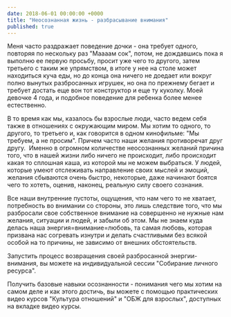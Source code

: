 ```yaml
---
date: 2018-06-01 00:00:00 +0000
title: "Неосознанная жизнь - разбрасывание внимания"
published: true
---
```

Меня часто раздражает поведение дочки - она требует одного, повторяя по нескольку раз "Маааам сок", потом, не дождавшись пока я выполню ее первую просьбу, просит уже чего то другого, затем третьего с таким же упрямством, в итоге у нее на столе может находиться куча еды, но до конца она ничего не доедает или вокруг полно вынутых разбросанных игрушек, но она по прежнему бегает и требует достать еще вон тот конструктор и еще ту куколку. Моей девочке 4 года, и подобное поведение для ребенка более менее естественно.

В то время как мы, казалось бы взрослые люди, часто ведем себя также в отношениях с окружающим миром. Мы хотим то одного, то другого, то третьего и, как говорится в одном кинофильме: "Мы требуем, а не просим". Причем часто наши желания противоречат друг другу. 
Именно в огромном количестве неосознанных желаний причина того, что в нашей жизни либо ничего не происходит, либо происходит какая то сплошная каша, из которой мы не можем выбраться. У людей, которые умеют отслеживать направление своих мыслей и эмоций, желания сбываются очень быстро, некоторые, даже начинают боятся чего то хотеть, оценив, наконец, реальную силу своего сознания.

Все наши внутренние пустоты, ощущения, что нам чего то не хватает, потребность во внимании со стороны, это лишь следствие того, что мы разбросали свое собственное внимание на совершенно не нужные нам желания, ситуации и людей, и забыли об этом. Мы не знаем куда делась наша энергия=внимание=любовь, та самая любовь, которая призвана нас согревать изнутри и делать счастливыми без всякой особой на то причины, не зависимо от внешних обстоятельств.

Запустить процесс возвращения своей разбросанной энергии-внимания, вы можете на индивидуальной сессии "Собирание личного ресурса".

Получить базовые навыки осознанности - понимания чего мы хотим на самом деле и как этого достичь, вы можете с помощью практических видео курсов "Культура отношений"  и "ОБЖ для взрослых", доступных на вкладке видео курсы.
